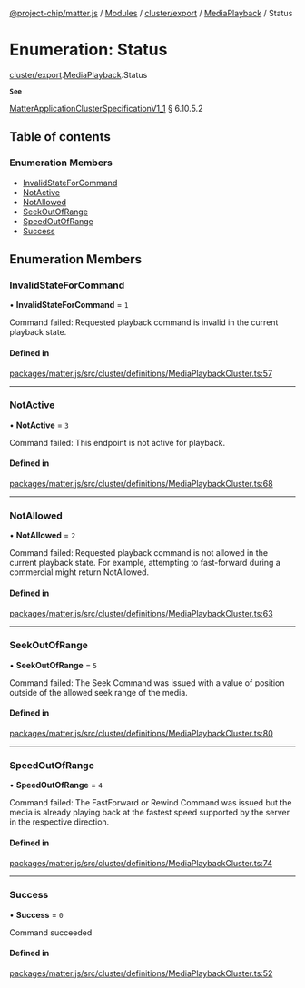[@project-chip/matter.js](../README.md) / [Modules](../modules.md) / [cluster/export](../modules/cluster_export.md) / [MediaPlayback](../modules/cluster_export.MediaPlayback.md) / Status

# Enumeration: Status

[cluster/export](../modules/cluster_export.md).[MediaPlayback](../modules/cluster_export.MediaPlayback.md).Status

**`See`**

[MatterApplicationClusterSpecificationV1_1](../interfaces/spec_export.MatterApplicationClusterSpecificationV1_1.md) § 6.10.5.2

## Table of contents

### Enumeration Members

- [InvalidStateForCommand](cluster_export.MediaPlayback.Status.md#invalidstateforcommand)
- [NotActive](cluster_export.MediaPlayback.Status.md#notactive)
- [NotAllowed](cluster_export.MediaPlayback.Status.md#notallowed)
- [SeekOutOfRange](cluster_export.MediaPlayback.Status.md#seekoutofrange)
- [SpeedOutOfRange](cluster_export.MediaPlayback.Status.md#speedoutofrange)
- [Success](cluster_export.MediaPlayback.Status.md#success)

## Enumeration Members

### InvalidStateForCommand

• **InvalidStateForCommand** = ``1``

Command failed: Requested playback command is invalid in the current playback state.

#### Defined in

[packages/matter.js/src/cluster/definitions/MediaPlaybackCluster.ts:57](https://github.com/project-chip/matter.js/blob/b7330d72/packages/matter.js/src/cluster/definitions/MediaPlaybackCluster.ts#L57)

___

### NotActive

• **NotActive** = ``3``

Command failed: This endpoint is not active for playback.

#### Defined in

[packages/matter.js/src/cluster/definitions/MediaPlaybackCluster.ts:68](https://github.com/project-chip/matter.js/blob/b7330d72/packages/matter.js/src/cluster/definitions/MediaPlaybackCluster.ts#L68)

___

### NotAllowed

• **NotAllowed** = ``2``

Command failed: Requested playback command is not allowed in the current playback state. For example,
attempting to fast-forward during a commercial might return NotAllowed.

#### Defined in

[packages/matter.js/src/cluster/definitions/MediaPlaybackCluster.ts:63](https://github.com/project-chip/matter.js/blob/b7330d72/packages/matter.js/src/cluster/definitions/MediaPlaybackCluster.ts#L63)

___

### SeekOutOfRange

• **SeekOutOfRange** = ``5``

Command failed: The Seek Command was issued with a value of position outside of the allowed seek range of
the media.

#### Defined in

[packages/matter.js/src/cluster/definitions/MediaPlaybackCluster.ts:80](https://github.com/project-chip/matter.js/blob/b7330d72/packages/matter.js/src/cluster/definitions/MediaPlaybackCluster.ts#L80)

___

### SpeedOutOfRange

• **SpeedOutOfRange** = ``4``

Command failed: The FastForward or Rewind Command was issued but the media is already playing back at the
fastest speed supported by the server in the respective direction.

#### Defined in

[packages/matter.js/src/cluster/definitions/MediaPlaybackCluster.ts:74](https://github.com/project-chip/matter.js/blob/b7330d72/packages/matter.js/src/cluster/definitions/MediaPlaybackCluster.ts#L74)

___

### Success

• **Success** = ``0``

Command succeeded

#### Defined in

[packages/matter.js/src/cluster/definitions/MediaPlaybackCluster.ts:52](https://github.com/project-chip/matter.js/blob/b7330d72/packages/matter.js/src/cluster/definitions/MediaPlaybackCluster.ts#L52)
